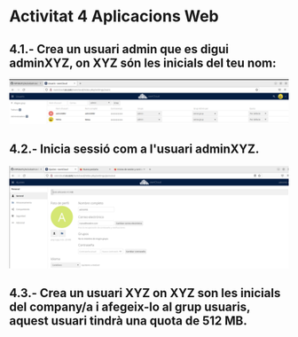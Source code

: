 # Activitat 4 Aplicacions Web

## 4.1.- Crea un usuari admin que es digui adminXYZ, on XYZ són les inicials del teu nom:

![alt text](Selecció_001.png)

## 4.2.- Inicia sessió com a l'usuari adminXYZ.

![alt text](Selecció_002.png)

## 4.3.- Crea un usuari XYZ on XYZ son les inicials del company/a i afegeix-lo al grup usuaris, aquest usuari tindrà una quota de 512 MB.

